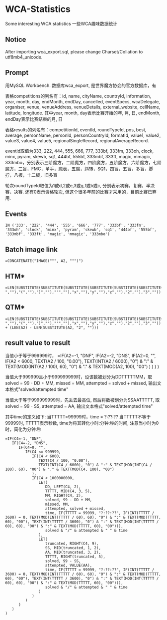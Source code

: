 # WCA-Statistics
Some interesting WCA statistics 一些WCA趣味数据统计

## Notice
After importing wca_export.sql, please change Charset/Collation to utf8mb4_unicode.

## Prompt
用MySQL Workbench. 数据库wca_export, 是世界魔方协会的官方数据库，有

表格competitions的列名有：id, name, cityName, countryId, information, year, month, day, endMonth, endDay, cancelled, eventSpecs, wcaDelegate, organiser, venue, venueAddress, venueDetails, external_website, cellName, latitude, longitude. 其中year, month, day表示比赛开始的年, 月, 日, endMonth, endDay表示比赛结束的月, 日

表格results的列名有：competitionId, eventId, roundTypeId, pos, best, average, personName, personId, personCountryId, formatId, value1, value2, value3, value4, value5, regionalSingleRecord, regionalAverageRecord.

eventId取值为333, 222, 444, 555, 666, 777, 333bf, 333fm, 333oh, clock, minx, pyram, skewb, sq1, 444bf, 555bf, 333mbf, 333ft, magic, mmagic, 333mbo，分别表示三阶魔方，二阶魔方，四阶魔方，五阶魔方，六阶魔方，七阶魔方，三盲，FMC，单手，魔表，五魔，斜转，SQ1，四盲，五盲，多盲，脚拧，八板，十二板，旧多盲

轮次roundTypeId取值为1或d,2或e,3或g,f或b或c, 分别表示初赛，复赛，半决赛，决赛. 还有0表示资格轮次, 但这个很多年前的比赛才采用的，目前比赛已弃用.

## Events
```
IN ('333', '222', '444', '555', '666', '777', '333bf', '333fm', '333oh', 'clock', 'minx', 'pyram', 'skewb', 'sq1', '444bf', '555bf', '333mbf', '333ft', 'magic', 'mmagic', '333mbo')
```

## Batch image link
```
=CONCATENATE("IMAGE(""", A2, """)")
```

## HTM*
```excel
=LEN(SUBSTITUTE(SUBSTITUTE(SUBSTITUTE(SUBSTITUTE(SUBSTITUTE(SUBSTITUTE(SUBSTITUTE(SUBSTITUTE(SUBSTITUTE(A2," ",""),"(",""),")",""),"'",""),"x",""),"y",""),"z",""),"2",""),"3",""))
```

## QTM*
```excel
=LEN(SUBSTITUTE(SUBSTITUTE(SUBSTITUTE(SUBSTITUTE(SUBSTITUTE(SUBSTITUTE(SUBSTITUTE(SUBSTITUTE(SUBSTITUTE(A2," ",""),"(",""),")",""),"'",""),"x",""),"y",""),"z",""),"2",""),"3","")) + (LEN(A2) - LEN(SUBSTITUTE(A2, "2", "")))
```

## result value to result
当值小于等于999999时，
=IF(A2=-1, "DNF",
   IF(A2=-2, "DNS",
      IF(A2=0, "",
         IF(A2 < 6000, 
            TEXT(A2 / 100, "0.00"), 
            TEXT(INT(A2 / 6000), "0") & ":" & TEXT(MOD(INT(A2 / 100), 60), "0") & "." & TEXT(MOD(A2, 100), "00")
         )
      )
   )
)

当值大于999999且小于999999999时，设该数被划分为DDTTTTTMM，取solved = 99 - DD  + MM, missed = MM, attempted = solved + missed, 输出文本格式"solved/attempted time"

当值大于等于999999999时，先丢去最高位, 然后将数被划分为SSAATTTTT, 取solved  = 99 - SS, attempted = AA, 输出文本格式"solved/attempted time"

其中time的定义如下:
当TTTTT=99999时，time = ?:??:??
当TTTTT不等于99999时, TTTTT表示秒数, time为将其转化小时:分钟:秒的时间, 注意当小时为0时，简化为分钟:秒

```excel
=IF(C4=-1, "DNF",
   IF(C4=-2, "DNS",
      IF(C4=0, "",
         IF(C4 <= 999999, 
            IF(C4 < 6000, 
               TEXT(C4 / 100, "0.00"), 
               TEXT(INT(C4 / 6000), "0") & ":" & TEXT(MOD(INT(C4 / 100), 60), "00") & "." & TEXT(MOD(C4, 100), "00")
            ),
            IF(C4 < 1000000000, 
               LET(
                  DD, LEFT(C4, 2),
                  TTTTT, MID(C4, 3, 5),
                  MM, RIGHT(C4, 2),
                  solved, 99 - DD + MM,
                  missed, MM,
                  attempted, solved + missed,
                  time, IF(TTTTT = 99999, "?:??:??", IF(INT(TTTTT / 3600) = 0, TEXT(MOD(INT(TTTTT / 60), 60), "0") & ":" & TEXT(MOD(TTTTT, 60), "00"), TEXT(INT(TTTTT / 3600), "0") & ":" & TEXT(MOD(INT(TTTTT / 60), 60), "00") & ":" & TEXT(MOD(TTTTT, 60), "00"))),
                  solved & "/" & attempted & " " & time
               ),
               LET(
                  truncated, RIGHT(C4, 9),
                  SS, MID(truncated, 1, 2),
                  AA, MID(truncated, 3, 2),
                  TTTTT, RIGHT(truncated, 5),
                  solved, 99 - SS,
                  attempted, VALUE(AA),
                  time, IF(TTTTT = 99999, "?:??:??", IF(INT(TTTTT / 3600) = 0, TEXT(MOD(INT(TTTTT / 60), 60), "0") & ":" & TEXT(MOD(TTTTT, 60), "00"), TEXT(INT(TTTTT / 3600), "0") & ":" & TEXT(MOD(INT(TTTTT / 60), 60), "00") & ":" & TEXT(MOD(TTTTT, 60), "00"))),
                  solved & "/" & attempted & " " & time
               )
            )
         )
      )
   )
)
```
